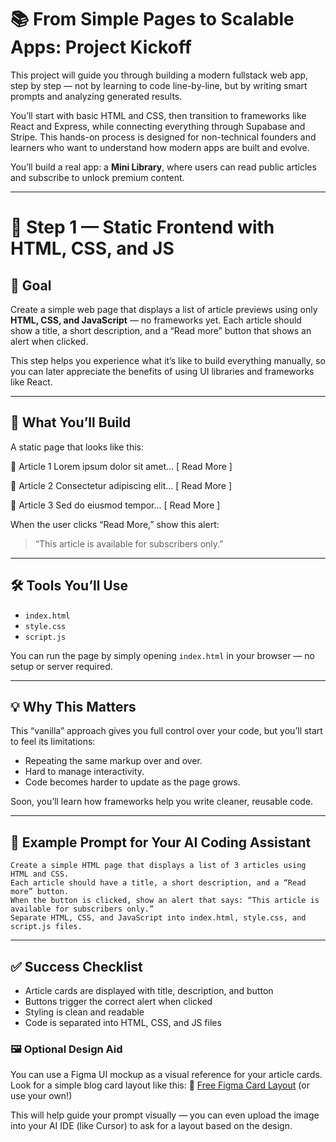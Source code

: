 # 📚 From Simple Pages to Scalable Apps: Project Kickoff

This project will guide you through building a modern fullstack web app, step by step — not by learning to code line-by-line, but by writing smart prompts and analyzing generated results.

You’ll start with basic HTML and CSS, then transition to frameworks like React and Express, while connecting everything through Supabase and Stripe. This hands-on process is designed for non-technical founders and learners who want to understand how modern apps are built and evolve.

You’ll build a real app: a **Mini Library**, where users can read public articles and subscribe to unlock premium content.

---

# 🧭 Step 1 — Static Frontend with HTML, CSS, and JS

## 🎯 Goal

Create a simple web page that displays a list of article previews using only **HTML, CSS, and JavaScript** — no frameworks yet. Each article should show a title, a short description, and a “Read more” button that shows an alert when clicked.

This step helps you experience what it’s like to build everything manually, so you can later appreciate the benefits of using UI libraries and frameworks like React.

---

## 🧪 What You’ll Build

A static page that looks like this:

📰 Article 1
Lorem ipsum dolor sit amet...
[ Read More ]

📰 Article 2
Consectetur adipiscing elit...
[ Read More ]

📰 Article 3
Sed do eiusmod tempor...
[ Read More ]


When the user clicks “Read More,” show this alert:

> “This article is available for subscribers only.”

---

## 🛠️ Tools You’ll Use

- `index.html`
- `style.css`
- `script.js`

You can run the page by simply opening `index.html` in your browser — no setup or server required.

---

## 💡 Why This Matters

This “vanilla” approach gives you full control over your code, but you’ll start to feel its limitations:
- Repeating the same markup over and over.
- Hard to manage interactivity.
- Code becomes harder to update as the page grows.

Soon, you’ll learn how frameworks help you write cleaner, reusable code.

---

## 💬 Example Prompt for Your AI Coding Assistant

```plaintext
Create a simple HTML page that displays a list of 3 articles using HTML and CSS.
Each article should have a title, a short description, and a “Read more” button.
When the button is clicked, show an alert that says: “This article is available for subscribers only.”
Separate HTML, CSS, and JavaScript into index.html, style.css, and script.js files.
```

----

## ✅ Success Checklist
- Article cards are displayed with title, description, and button
- Buttons trigger the correct alert when clicked
- Styling is clean and readable
- Code is separated into HTML, CSS, and JS files

### 🖼️ Optional Design Aid
You can use a Figma UI mockup as a visual reference for your article cards.
Look for a simple blog card layout like this:
🔗 [Free Figma Card Layout](https://www.figma.com/design/yyeZTJhBDPxLtmRehnnejA/Wireframing--Copy-?node-id=0-1&p=f&t=9awBPmMWmE33VEtn-0) (or use your own!)

This will help guide your prompt visually — you can even upload the image into your AI IDE (like Cursor) to ask for a layout based on the design.
